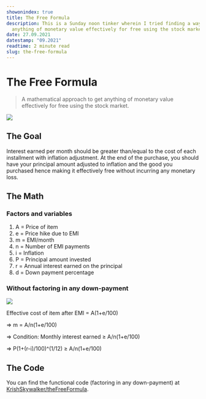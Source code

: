 ```yaml
---
showonindex: true
title: The Free Formula
description: This is a Sunday noon tinker wherein I tried finding a way to get
  anything of monetary value effectively for free using the stock market.
date: 27.09.2021
datestamp: "09.2021"
readtime: 2 minute read
slug: the-free-formula
---
```

# The Free Formula

> A mathematical approach to get anything of monetary value effectively for free using the stock market.

![](images/uploads/thefreeformula2.png)

## The Goal

Interest earned per month should be greater than/equal to the cost of each installment with inflation adjustment. At the end of the purchase, you should have your principal amount adjusted to inflation and the good you purchased hence making it effectively free without incurring any monetary loss.

## The Math

### Factors and variables

1. A = Price of item
2. e = Price hike due to EMI
3. m = EMI/month
4. n = Number of EMI payments
5. i = Inflation
6. P = Principal amount invested
7. r = Annual interest earned on the principal
8. d = Down payment percentage

### Without factoring in any down-payment

![](images/uploads/thefreeformula.png)

Effective cost of item after EMI = A(1+e/100)

⇒ m = A/n(1+e/100)

⇒ Condition: Monthly interest earned ≥ A/n(1+e/100)

⇒ P(1+(r-i)/100)^(1/12) ≥ A/n(1+e/100)

## The Code

You can find the functional code (factoring in any down-payment) at [KrishSkywalker/theFreeFormula](https://github.com/KrishSkywalker/theFreeFormula).